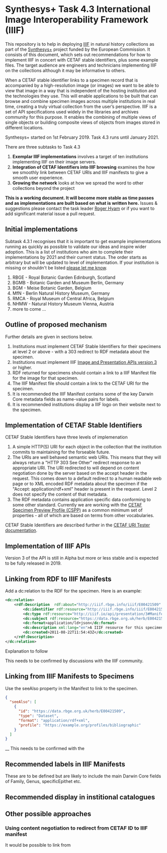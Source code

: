 # Synthesys+ Task 4.3 International Image Interoperability Framework (IIIF)

This repository is to help in deploying [IIIF](https://iiif.io/) in natural history collections as part of the [Synthesys+](http://www.synthesys.info/home.html) project funded by the European Commission. It consists of this document, which sets out recommendations for how to implement IIIF in concert with CETAF stable identifiers, plus some example files. The target audience are engineers and technicians implementing IIIF on the collections although it may be informative to others.

When a CETAF stable identifier links to a specimen record that is accompanied by a high-resolution image (or images) we want to be able to view that image in a way that is independent of the hosting institution and the technologies they use. This will enable applications to be built that can browse and combine specimen images across multiple institutions in real time, creating a truly virtual collection from the user’s perspective. IIIF is a set of API specifications used widely in the libraries and archives community for this purpose. It enables the combining of multiple views of single objects or building composite views of objects from images stored in different locations.

Synthesys+ started on 1st February 2019. Task 4.3 runs until January 2021.

There are three subtasks to Task 4.3

1. __Exemplar IIIF implementations__ involves a target of ten institutions implementing IIIF on their image servers.
1. __Integration of CETAF Identifiers into IIIF browsing__ examines the how we smoothly link between CETAF URIs and IIIF manifests to give a smooth user experience.
1. __Growing the network__ looks at how we spread the word to other collections beyond the project

__This is a working document. It will become more stable as time passes and as implementations are built based on what is written here.__ Issues & suggestions please contact the task leader [Roger Hyam](mailto:r.hyam@rbge.org.uk) or if you want to add significant material issue a pull request.

## Initial implementations 

Subtask 4.3.1 recognises that it is important to get example implementations running as quickly as possible to validate our ideas and inspire wider adoption. This is a list of institutions who aim to complete their implementations by 2021 and their current status. The order starts as arbitrary but will be updated to level of implementation. If your institution is missing or shouldn't be listed [please let me know](mailto:r.hyam@rbge.org.uk).
	
1. RBGE - Royal Botanic Garden Edinburgh, Scotland
1. BGMB - Botanic Garden and Museum Berlin, Germany
1. BGM - Meise Botanic Garden, Belgium
1. MfN - Berlin Natural History Museum, Germany
1. RMCA - Royal Museum of Central Africa, Belgium
1. NHMW - Natural History Museum Vienna, Austria
1. more to come ...

## Outline of proposed mechanism

Further details are given in sections below.

1. Institutions must implement CETAF Stable Identifiers for their specimens at level 2 or above - with a 303 redirect to RDF metadata about the specimen.
1. Institutions must implement IIIF [Image and Presentation APIs version 3](https://iiif.io/api/) or higher.
1. RDF returned for specimens should contain a link to a IIIF Manifest file for the image for that specimen.
1. The IIIF Manifest file should contain a link to the CETAF URI for the specimen.
1. It is recommended the IIIF Manifest contains some of the key Darwin Core metadata fields as name-value pairs for labels.
1. It is recommended institutions display a IIIF logo on their website next to the specimen.

## Implementation of CETAF Stable Identifiers

CETAF Stable Identifiers have three levels of implemenation

1. A simple HTTP(S) URI for each object in the collection that the institution commits to maintaining for the forseable future.
1. The URIs are well behaved semantic web URIs. This means that they will always return a "HTTP 303 See Other" redirect response to an appropriate URI. The URI redirected to will depend on content negotiation done by the server based on the accept header in the request. This comes down to a default redirect to a human readable web page or to XML encoded RDF metadata about the specimen if the "Accept: application/rdf+xml" header is present in the request. Level 2 does not specify the content of that metadata.
1. The RDF metadata contains application specific data conforming to some other standard. Currently we are working with the [CETAF Specimen Preview Profile (CSPP)](https://cetafidentifiers.biowikifarm.net/wiki/CSPP) as a common minimum set of properties - all of which are based on terms from other vocabularies.

CETAF Stable Identifiers are described further in the [CETAF URI Tester documentation](http://herbal.rbge.info/md.php?q=documentation).

## Implementation of IIIF APIs

Version 3 of the API is still in Alpha but more or less stable and is expected to be fully released in 2019.

## Linking from RDF to IIIF Manifests

Add a dc:relation to the RDF for the specimen. Here is an example:

```xml
<dc:relation>
	<rdf:Description  rdf:about="http://iiif.rbge.info/iiif/E00421509" >
		<dc:identifier rdf:resource="http://iiif.rbge.info/iiif/E00421509" />
		<dc:type rdf:resource="http://iiif.io/api/presentation/3#Manifest" />
		<dc:subject rdf:resource="https://data.rbge.org.uk/herb/E00421509" />
		<dc:format>application/ld+json</dc:format>
		<dc:description xml:lang="en">A IIIF resource for this specimen.</dc:description>
		<dc:created>2011-08-22T11:54:43Z</dc:created>
	</rdf:Description>
</dc:relation>
```

Explanation to follow

This needs to be confirmed by discussions with the IIIF community.

## Linking from IIIF Manifests to Specimens

Use the seeAlso property in the Manifest to link to the specimen.

```json
{
  "seeAlso": [
    {
      "id": "https://data.rbge.org.uk/herb/E00421509",
      "type": "Dataset",
      "format": "application/rdf+xml",
      "profile": "https://example.org/profiles/bibliographic"
    }
  ]
}
```

__ This needs to be confirmed with the 

## Recommended labels in IIIF Manifests

These are to be defined but are likely to include the main Darwin Core fields of Family, Genus, specificEpithet etc.

## Recommended display in institional catalogues

## Other possible approaches

### Using content negotiation to redirect from CETAF ID to IIIF manifest

It would be possible to link from 	


